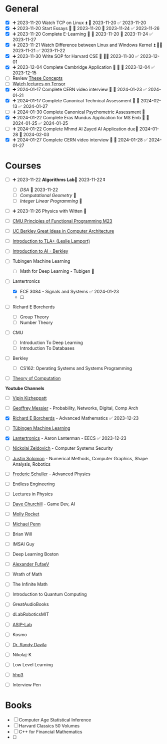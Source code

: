 # General
- [x] ➕ 2023-11-20  Watch TCP on Linux ⏫ 📅 2023-11-20 ✅ 2023-11-20
- [x] ➕ 2023-11-20  Start Essays 🔺 🛫 2023-11-20 📅 2023-11-24 ✅ 2023-11-26
- [x] ➕ 2023-11-20  Complete E-Learning 🔽 🛫 2023-11-20 📅 2023-11-24 ✅ 2023-11-27
- [x] ➕ 2023-11-21 Watch Difference between Linux and Windows Kernel ⏫ 🛫📅 2023-11-21 ✅ 2023-11-22
- [x] ➕ 2023-11-30 Write SOP for Harvard CSE 🔺 🛫📅 2023-11-30 ✅ 2023-12-01
- [x] ➕ 2023-12-04 Complete Cambridge Application 🔺 🛫 📅 2023-12-04 ✅ 2023-12-15
- [ ] Review [These Concepts](https://www.linkedin.com/posts/ashishps1_35-most-important-system-design-concepts-activity-7142740387357507586--P6N?utm_source=share&utm_medium=member_desktop)
- [ ] [Watch lectures on Tensor](https://www.youtube.com/watch?v=TiHHz3sKDbY)
- [x] ➕ 2024-01-17 Complete CERN video interview 🔺 📅 2024-01-23 ✅ 2024-01-21
- [x] ➕ 2024-01-17 Complete Canonical Technical Assessment 🔺 📅 2024-02-13 ✅ 2024-01-27
- [ ] ➕ 2024-01-30 Complete Canonical Psychometric Assessment 🔺 
- [x] ➕ 2024-01-22 Complete Eras Mundus Application for MS Emb 🔺 📅 2024-01-25 ✅ 2024-01-25
- [ ] ➕ 2024-01-22 Complete Mhmd Al Zayed AI Application due📅 2024-01-28 🔺 2024-02-03
- [x] ➕ 2024-01-27 Complete CERN video interview 🔺 📅 2024-01-28 ✅ 2024-01-27

# Courses

- [ ] ➕ 2023-11-22 **Algorithms Lab**🛫 2023-11-22  ⏬ 
	- [ ] *DSA* 🛫 2023-11-22 
	- [ ] *Computational Geometry* 🛫 
	- [ ] *Integer Linear Programming* 🛫 
- [ ] ➕ 2023-11-26 Physics with Witten 🔽 
- [ ] [CMU Principles of Functional Programming M23](https://www.youtube.com/watch?v=jjX68oHAw-Y&list=PLsydD1kw8jng2t2G8USQNLz0faYZetPnH)
- [ ] [UC Berkley Great Ideas in Computer Architecture](https://www.youtube.com/watch?v=9y_sUqHeyy8)
- [ ] [Introduction to TLA+ (Leslie Lamport)](https://www.youtube.com/watch?v=p54W-XOIEF8&list=PLWAv2Etpa7AOAwkreYImYt0gIpOdWQevD)
- [ ] [Introduction to AI - Berkley](http://ai.berkeley.edu/lecture_videos.html)
- [ ] Tubingen Machine Learning
	- [ ] Math for Deep Learning - Tubigen 🔽 
- [ ] Lantertronics
	- [x] ECE 3084 - Signals and Systems ✅ 2024-01-23
	- [ ] 
- [ ] Richard E Borcherds
	- [ ] Group Theory
	- [ ] Number Theory
- [ ] CMU
	- [ ] Introduction To Deep Learning
	- [ ] Introduction To Databases
- [ ] Berkley
	- [ ] CS162: Operating Systems and Systems Programming
- [ ] [Theory of Computation](https://www.youtube.com/playlist?list=PLbtzT1TYeoMjNOGEiaRmm_vMIwUAidnQz)


**Youtube Channels**
- [ ] [Vipin Kizheppatt](https://www.youtube.com/@TheVipinkmenon/playlists)
- [ ] [Geoffrey Messier](https://www.youtube.com/@geoffreymessier/playlists) - Probability, Networks, Digital, Comp Arch
- [x] [Richard E Borcherds](https://www.youtube.com/@richarde.borcherds7998) - Advanced Mathematics ✅ 2023-12-23
- [ ] [Tübingen Machine Learning](https://www.youtube.com/@TubingenML/playlists)
- [x] [Lantertronics](https://www.youtube.com/@Lantertronics) - Aaron Lanterman - EECS ✅ 2023-12-23
- [ ] [Nickolai Zeldovich](https://www.youtube.com/@NickolaiZeldovichMIT) - Computer Systems Security
- [ ] [Justin Solomon](https://www.youtube.com/@justinmsolomon/playlists) - Numerical Methods, Computer Graphics, Shape Analysis, Robotics
- [ ] [Frederic Schuller](https://www.youtube.com/@FredericSchuller/playlists) - Advanced Physics
- [ ] Endless Engineering
- [ ] Lectures in Physics
- [ ] [Dave Churchill](https://www.youtube.com/@DaveChurchill/playlists) - Game Dev, AI
- [ ] [Molly Rocket](https://www.youtube.com/@MollyRocket/playlists)
- [ ] [Michael Penn](https://www.youtube.com/@MichaelPennMath/playlists)
- [ ] Brian Will
- [ ] IMSAI Guy
- [ ] Deep Learning Boston
- [ ] [Alexander FufaeV](https://www.youtube.com/@fufaev-alexander/playlists)
- [ ] Wrath of Math
- [ ] The Infinite Math
- [ ] Introduction to Quantum Computing
- [ ] GreatAudioBooks
- [ ] dLabRoboticsMIT
- [ ] [ASIP-Lab](https://www.youtube.com/@asip-lab3191/playlists)
- [ ] Kosmo
- [ ] [Dr. Randy Davila](https://www.youtube.com/@DrRandyDavila/playlists)
- [ ] Nikolaj-K
- [ ] Low Level Learning
- [ ] [hhp3](https://www.youtube.com/@hhp3/playlists)
- [ ] Interview Pen


# Books

- [ ] Computer Age Statistical Inference
- [ ] Harvard Classics 50 Volumes
- [ ] C++ for Financial Mathematics
- [ ] 